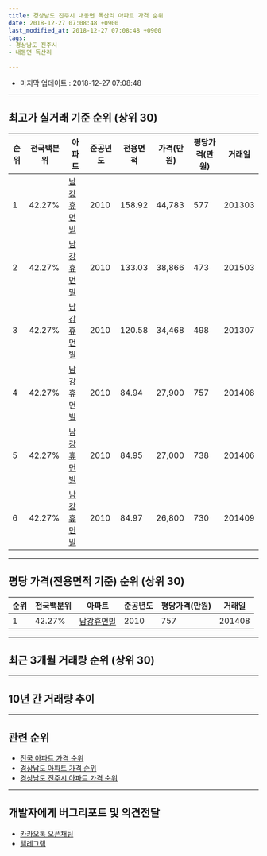 ```yaml
---
title: 경상남도 진주시 내동면 독산리 아파트 가격 순위
date: 2018-12-27 07:08:48 +0900
last_modified_at: 2018-12-27 07:08:48 +0900
tags:
- 경상남도 진주시
- 내동면 독산리

---
```


* 마지막 업데이트 : 2018-12-27 07:08:48

---

## 최고가 실거래 기준 순위 (상위 30)


|순위|전국백분위|아파트|준공년도|전용면적|가격(만원)|평당가격(만원)|거래일|
|---|---|---|---|---|---|---|---|
|1|42.27%|[남강휴먼빌](https://search.naver.com/search.naver?query=%EA%B2%BD%EC%83%81%EB%82%A8%EB%8F%84+%EC%A7%84%EC%A3%BC%EC%8B%9C+%EB%82%B4%EB%8F%99%EB%A9%B4+%EB%8F%85%EC%82%B0%EB%A6%AC+%EB%82%A8%EA%B0%95%ED%9C%B4%EB%A8%BC%EB%B9%8C)|2010|158.92|44,783|577|201303|
|2|42.27%|[남강휴먼빌](https://search.naver.com/search.naver?query=%EA%B2%BD%EC%83%81%EB%82%A8%EB%8F%84+%EC%A7%84%EC%A3%BC%EC%8B%9C+%EB%82%B4%EB%8F%99%EB%A9%B4+%EB%8F%85%EC%82%B0%EB%A6%AC+%EB%82%A8%EA%B0%95%ED%9C%B4%EB%A8%BC%EB%B9%8C)|2010|133.03|38,866|473|201503|
|3|42.27%|[남강휴먼빌](https://search.naver.com/search.naver?query=%EA%B2%BD%EC%83%81%EB%82%A8%EB%8F%84+%EC%A7%84%EC%A3%BC%EC%8B%9C+%EB%82%B4%EB%8F%99%EB%A9%B4+%EB%8F%85%EC%82%B0%EB%A6%AC+%EB%82%A8%EA%B0%95%ED%9C%B4%EB%A8%BC%EB%B9%8C)|2010|120.58|34,468|498|201307|
|4|42.27%|[남강휴먼빌](https://search.naver.com/search.naver?query=%EA%B2%BD%EC%83%81%EB%82%A8%EB%8F%84+%EC%A7%84%EC%A3%BC%EC%8B%9C+%EB%82%B4%EB%8F%99%EB%A9%B4+%EB%8F%85%EC%82%B0%EB%A6%AC+%EB%82%A8%EA%B0%95%ED%9C%B4%EB%A8%BC%EB%B9%8C)|2010|84.94|27,900|757|201408|
|5|42.27%|[남강휴먼빌](https://search.naver.com/search.naver?query=%EA%B2%BD%EC%83%81%EB%82%A8%EB%8F%84+%EC%A7%84%EC%A3%BC%EC%8B%9C+%EB%82%B4%EB%8F%99%EB%A9%B4+%EB%8F%85%EC%82%B0%EB%A6%AC+%EB%82%A8%EA%B0%95%ED%9C%B4%EB%A8%BC%EB%B9%8C)|2010|84.95|27,000|738|201406|
|6|42.27%|[남강휴먼빌](https://search.naver.com/search.naver?query=%EA%B2%BD%EC%83%81%EB%82%A8%EB%8F%84+%EC%A7%84%EC%A3%BC%EC%8B%9C+%EB%82%B4%EB%8F%99%EB%A9%B4+%EB%8F%85%EC%82%B0%EB%A6%AC+%EB%82%A8%EA%B0%95%ED%9C%B4%EB%A8%BC%EB%B9%8C)|2010|84.97|26,800|730|201409|


---

## 평당 가격(전용면적 기준) 순위 (상위 30)


|순위|전국백분위|아파트|준공년도|평당가격(만원)|거래일|
|---|---|---|---|---|---|
|1|42.27%|[남강휴먼빌](https://search.naver.com/search.naver?query=%EA%B2%BD%EC%83%81%EB%82%A8%EB%8F%84+%EC%A7%84%EC%A3%BC%EC%8B%9C+%EB%82%B4%EB%8F%99%EB%A9%B4+%EB%8F%85%EC%82%B0%EB%A6%AC+%EB%82%A8%EA%B0%95%ED%9C%B4%EB%A8%BC%EB%B9%8C)|2010|757|201408|


---

## 최근 3개월 거래량 순위 (상위 30)


<div style="width:100%;">
    <canvas id="deal_count_ranking" height="250"></canvas>
</div>


<script>
new Chart(document.getElementById("deal_count_ranking"), {
    type: 'horizontalBar',
    data: {
        labels: ['남강휴먼빌'],
        datasets: [{
            label: '실거래 수',
            data: [10],
            borderColor: "rgba(255, 0, 128, 1)",
            backgroundColor: "rgba(255, 0, 128, 0.5)",
            fill: false,
        }]
    },
    options: {
        responsive: true,
        title: {
            display: true,
            text: '최근 3개월 거래량 순위'
        },
        tooltips: {
            mode: 'index',
            intersect: false,
            callbacks: {
                title: function(tooltipItems, data) {
                    return "실거래 수:";
                },
                label: function(tooltipItem, data) {
                    return data.labels[tooltipItem.index] + ": " + tooltipItem.xLabel;
                }
            }
        },
        hover: {
            mode: 'nearest',
            intersect: true
        },
        scales: {
            xAxes: [{
                display: true,
                scaleLabel: {
                    display: true,
                    labelString: '실거래 수'
                },
                ticks: {
                    suggestedMin: 0,
                }
            }],
            yAxes: [{
                display: true,
                ticks: {
                    autoSkip: false,
                    callback: function(value, index, values) {
                        if (value.length > 15)
                            return value.substr(0, 13) + "...";
                        else
                            return value;
                    }
                },
                scaleLabel: {
                    display: false,
                }
            }]
        }
    }
});

</script>


---

## 10년 간 거래량 추이


<div style="width:100%;">
    <canvas id="deal_progress" height="250"></canvas>
</div>

<script>
new Chart(document.getElementById("deal_progress"), {
    type: 'line',
    data: {
        labels: ['200812','200901','200902','200903','200904','200905','200906','200907','200908','200909','200910','200911','200912','201001','201002','201003','201004','201005','201006','201007','201008','201009','201010','201011','201012','201101','201102','201103','201104','201105','201106','201107','201108','201109','201110','201111','201112','201201','201202','201203','201204','201205','201206','201207','201208','201209','201210','201211','201212','201301','201302','201303','201304','201305','201306','201307','201308','201309','201310','201311','201312','201401','201402','201403','201404','201405','201406','201407','201408','201409','201410','201411','201412','201501','201502','201503','201504','201505','201506','201507','201508','201509','201510','201511','201512','201601','201602','201603','201604','201605','201606','201607','201608','201609','201610','201611','201612','201701','201702','201703','201704','201705','201706','201707','201708','201709','201710','201711','201712','201801','201802','201803','201804','201805','201806','201807','201808','201809','201810','201811','201812'],
        datasets: [{
            label: '실거래 수',
            pointRadius: 1,
            data: [0, 0, 0, 0, 0, 0, 0, 0, 0, 0, 0, 0, 0, 0, 0, 0, 1, 11, 9, 11, 9, 8, 9, 11, 10, 18, 12, 11, 9, 33, 4, 9, 12, 14, 9, 2, 3, 3, 3, 6, 4, 0, 2, 0, 3, 3, 18, 4, 5, 0, 5, 12, 3, 4, 7, 5, 1, 6, 5, 4, 4, 1, 4, 2, 1, 2, 6, 3, 2, 5, 3, 2, 2, 8, 4, 12, 6, 6, 10, 3, 8, 10, 15, 10, 9, 13, 10, 9, 7, 13, 11, 6, 9, 13, 11, 13, 6, 6, 15, 9, 5, 1, 5, 5, 8, 4, 7, 8, 5, 3, 3, 6, 7, 5, 1, 5, 1, 3, 4, 3, 3],
            borderColor: "rgba(255, 201, 14, 1)",
            backgroundColor: "rgba(255, 201, 14, 0.5)",
            fill: true,
        }]
    },
    options: {
        responsive: true,
        title: {
            display: true,
            text: '10년간 거래량 추이'
        },
        tooltips: {
            mode: 'index',
            intersect: false,
        },
        hover: {
            mode: 'nearest',
            intersect: true
        },
        scales: {
            xAxes: [{
                display: true,
                scaleLabel: {
                    display: true,
                    labelString: '년/월'
                }
            }],
            yAxes: [{
                display: true,
                ticks: {
                    suggestedMin: 0,
                },
                scaleLabel: {
                    display: true,
                    labelString: '실거래 수'
                }
            }]
        }
    }
});

</script>


---

## 관련 순위

- [전국 아파트 가격 순위](https://inasie.github.io/apt-ranking/전국)
- [경상남도 아파트 가격 순위](https://inasie.github.io/apt-ranking/경상남도)
- [경상남도 진주시 아파트 가격 순위](https://inasie.github.io/apt-ranking/경상남도-진주시)


---

## 개발자에게 버그리포트 및 의견전달

- [카카오톡 오픈채팅](https://open.kakao.com/o/gLJUAP4)
- [텔레그램](https://t.me/inasie)

